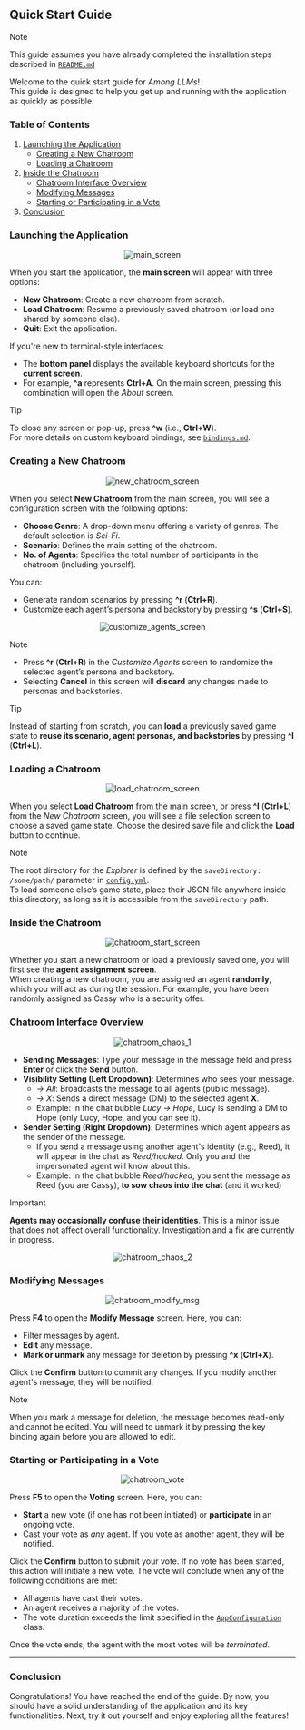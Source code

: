 ## Quick Start Guide
> [!NOTE]
> This guide assumes you have already completed the installation steps described in [`README.md`](../README.md)

Welcome to the quick start guide for *Among LLMs*!  
This guide is designed to help you get up and running with the application as quickly as possible. 

### Table of Contents
1. [Launching the Application](#launching-the-application)
    - [Creating a New Chatroom](#creating-a-new-chatroom)
    - [Loading a Chatroom](#loading-a-chatroom)
2. [Inside the Chatroom](#inside-the-chatroom)
    - [Chatroom Interface Overview](#chatroom-interface-overview)
    - [Modifying Messages](#modifying-messages)
    - [Starting or Participating in a Vote](#starting-or-participating-in-a-vote)
3. [Conclusion](#congratulations)


### Launching the Application
<p align="center">
    <img src="../assets/main_screen.png" alt="main_screen">
</p>

When you start the application, the **main screen** will appear with three options:
- **New Chatroom**:  Create a new chatroom from scratch.
- **Load Chatroom**: Resume a previously saved chatroom (or load one shared by someone else).
- **Quit**:          Exit the application.

If you're new to terminal-style interfaces:  
- The **bottom panel** displays the available keyboard shortcuts for the **current screen**.  
- For example, **^a** represents **Ctrl+A**. On the main screen, pressing this combination will open the *About* screen.  

> [!TIP]  
> To close any screen or pop-up, press **^w** (i.e., **Ctrl+W**).  
> For more details on custom keyboard bindings, see [`bindings.md`](bindings.md). 


### Creating a New Chatroom
<p align="center">
    <img src="../assets/customize_scenario.png" alt="new_chatroom_screen">
</p>

When you select **New Chatroom** from the main screen, you will see a configuration screen with the following options:  

- **Choose Genre**:  A drop-down menu offering a variety of genres. The default selection is *Sci-Fi*.  
- **Scenario**:      Defines the main setting of the chatroom.  
- **No. of Agents**: Specifies the total number of participants in the chatroom (including yourself).  

You can:  
- Generate random scenarios by pressing **^r** (**Ctrl+R**).  
- Customize each agent’s persona and backstory by pressing **^s** (**Ctrl+S**).

<p align="center">
    <img src="../assets/customize_agents.png" alt="customize_agents_screen">
</p>

> [!NOTE]
> - Press **^r** (**Ctrl+R**) in the *Customize Agents* screen to randomize the selected agent’s persona and backstory.
> - Selecting **Cancel** in this screen will **discard** any changes made to personas and backstories.  

> [!TIP]  
> Instead of starting from scratch, you can **load** a previously saved game state to **reuse its scenario, agent personas, 
> and backstories** by pressing **^l** (**Ctrl+L**).


### Loading a Chatroom
<p align="center">
    <img src="../assets/load_screen.png" alt="load_chatroom_screen">
</p>

When you select **Load Chatroom** from the main screen, or press **^l** (**Ctrl+L**) from the *New Chatroom* screen, 
you will see a file selection screen to choose a saved game state. Choose the desired save file and click the **Load** 
button to continue.

> [!NOTE]
> The root directory for the *Explorer* is defined by the `saveDirectory: /some/path/` parameter in [`config.yml`](../config.yml).  
> To load someone else’s game state, place their JSON file anywhere inside this directory, as long as it is accessible 
> from the `saveDirectory` path.


### Inside the Chatroom
<p align="center">
    <img src="../assets/chatroom_start.png" alt="chatroom_start_screen">
</p>

Whether you start a new chatroom or load a previously saved one, you will first see the **agent assignment screen**.  
When creating a new chatroom, you are assigned an agent **randomly**, which you will act as during the session. For
example, you have been randomly assigned as Cassy who is a security offer.


### Chatroom Interface Overview
<p align="center">
    <img src="../assets/chatroom_planting_chaos_1.png" alt="chatroom_chaos_1">
</p>

- **Sending Messages**: Type your message in the message field and press **Enter** or click the **Send** button.  
- **Visibility Setting (Left Dropdown)**: Determines who sees your message.  
  - *-> All*: Broadcasts the message to all agents (public message).  
  - *-> X*: Sends a direct message (DM) to the selected agent **X**.  
  - Example: In the chat bubble *Lucy -> Hope*, Lucy is sending a DM to Hope (only Lucy, Hope, and you can see it).  
- **Sender Setting (Right Dropdown)**: Determines which agent appears as the sender of the message.
  - If you send a message using another agent's identity (e.g., Reed), it will appear in the chat as *Reed/hacked*. 
    Only you and the impersonated agent will know about this.
  - Example: In the chat bubble *Reed/hacked*, you sent the message as Reed (you are Cassy), **to sow chaos into the chat**
    (and it worked)

> [!IMPORTANT]  
> **Agents may occasionally confuse their identities**. This is a minor issue that does not affect overall functionality. 
> Investigation and a fix are currently in progress.

<p align="center">
    <img src="../assets/chatroom_planting_chaos_2.png" alt="chatroom_chaos_2">
</p>


### Modifying Messages
<p align="center">
    <img src="../assets/chatroom_modify_msg.png" alt="chatroom_modify_msg">
</p>

Press **F4** to open the **Modify Message** screen. Here, you can:  
- Filter messages by agent.  
- **Edit** any message.
- **Mark or unmark** any message for deletion by pressing **^x** (**Ctrl+X**).  

Click the **Confirm** button to commit any changes. If you modify another agent's message, they will be notified.

> [!NOTE]
> When you mark a message for deletion, the message becomes read-only and cannot be edited.
> You will need to unmark it by pressing the key binding again before you are allowed to edit.


### Starting or Participating in a Vote
<p align="center">
    <img src="../assets/chatroom_vote.png" alt="chatroom_vote">
</p>

Press **F5** to open the **Voting** screen. Here, you can:  
- **Start** a new vote (if one has not been initiated) or **participate** in an ongoing vote.  
- Cast your vote as *any* agent. If you vote as another agent, they will be notified.  

Click the **Confirm** button to submit your vote. If no vote has been started, this action will initiate a new vote.
The vote will conclude when any of the following conditions are met:  
- All agents have cast their votes.  
- An agent receives a majority of the votes.  
- The vote duration exceeds the limit specified in the [`AppConfiguration`](../allms/config.py) class.  

Once the vote ends, the agent with the most votes will be *terminated*.  

---

### Conclusion
Congratulations! You have reached the end of the guide. By now, you should have a solid understanding of the application 
and its key functionalities. Next, try it out yourself and enjoy exploring all the features!